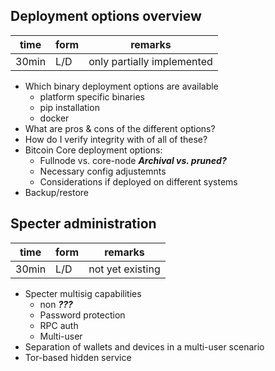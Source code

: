 ## Deployment options overview
| time   | form    | remarks |
|--------|---------|---------|
| 30min  | L/D     |    only partially implemented     |

* Which binary deployment options are available
  * platform specific binaries
  * pip installation
  * docker
* What are pros & cons of the different options?
* How do I verify integrity with of all of these?
* Bitcoin Core deployment options:
  * Fullnode vs. core-node ***Archival vs. pruned?***
  * Necessary config adjustemnts
  * Considerations if deployed on different systems
* Backup/restore

## Specter administration
| time   | form    | remarks |
|--------|---------|---------|
| 30min  | L/D     |    not yet existing     |

* Specter multisig capabilities
  * non ***???***
  * Password protection
  * RPC auth
  * Multi-user
* Separation of wallets and devices in a multi-user scenario
* Tor-based hidden service